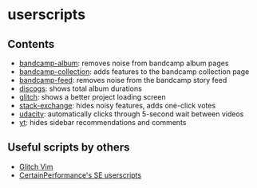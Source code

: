 # userscripts

## Contents

- [bandcamp-album](src/bandcamp-album.user.js): removes noise from bandcamp album pages
- [bandcamp-collection](src/bandcamp-collection.user.js): adds features to the bandcamp collection page
- [bandcamp-feed](src/bandcamp-feed.user.js): removes noise from the bandcamp story feed
- [discogs](src/discogs.user.js): shows total album durations
- [glitch](src/glitch.user.js): shows a better project loading screen
- [stack-exchange](src/stack-exchange.user.js): hides noisy features, adds one-click votes
- [udacity](src/udacity.user.js): automatically clicks through 5-second wait between videos
- [yt](src/yt.user.js): hides sidebar recommendations and comments

## Useful scripts by others

- [Glitch Vim](https://glitch-userscripts.glitch.me/glitch-vim.user.js)
- [CertainPerformance's SE userscripts](https://github.com/CertainPerformance/Stack-Exchange-Userscripts)

